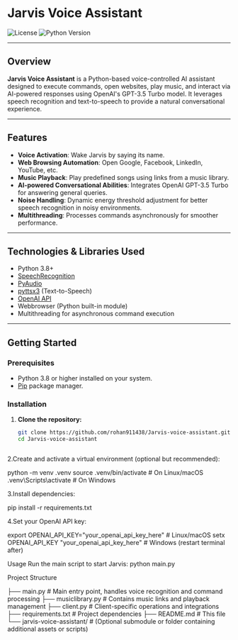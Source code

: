 # Jarvis Voice Assistant

![License](https://img.shields.io/badge/license-MIT-green) ![Python Version](https://img.shields.io/badge/python-3.8%2B-blue)

---

## Overview

**Jarvis Voice Assistant** is a Python-based voice-controlled AI assistant designed to execute commands, open websites, play music, and interact via AI-powered responses using OpenAI's GPT-3.5 Turbo model. It leverages speech recognition and text-to-speech to provide a natural conversational experience.

---

## Features

- **Voice Activation**: Wake Jarvis by saying its name.
- **Web Browsing Automation**: Open Google, Facebook, LinkedIn, YouTube, etc.
- **Music Playback**: Play predefined songs using links from a music library.
- **AI-powered Conversational Abilities**: Integrates OpenAI GPT-3.5 Turbo for answering general queries.
- **Noise Handling**: Dynamic energy threshold adjustment for better speech recognition in noisy environments.
- **Multithreading**: Processes commands asynchronously for smoother performance.

---

## Technologies & Libraries Used

- Python 3.8+
- [SpeechRecognition](https://pypi.org/project/SpeechRecognition/)
- [PyAudio](https://pypi.org/project/PyAudio/)
- [pyttsx3](https://pypi.org/project/pyttsx3/) (Text-to-Speech)
- [OpenAI API](https://openai.com/api/)
- Webbrowser (Python built-in module)
- Multithreading for asynchronous command execution

---

## Getting Started

### Prerequisites

- Python 3.8 or higher installed on your system.
- [Pip](https://pip.pypa.io/en/stable/) package manager.

### Installation

1. **Clone the repository:**

   ```bash
   git clone https://github.com/rohan911438/Jarvis-voice-assistant.git
   cd Jarvis-voice-assistant



2.Create and activate a virtual environment (optional but recommended):

python -m venv .venv
source .venv/bin/activate       # On Linux/macOS
.venv\Scripts\activate          # On Windows


3.Install dependencies:

pip install -r requirements.txt


4.Set your OpenAI API key:

export OPENAI_API_KEY="your_openai_api_key_here"     # Linux/macOS
setx OPENAI_API_KEY "your_openai_api_key_here"       # Windows (restart terminal after)


Usage
Run the main script to start Jarvis:
python main.py



Project Structure



├── main.py                # Main entry point, handles voice recognition and command processing
├── musiclibrary.py        # Contains music links and playback management
├── client.py              # Client-specific operations and integrations
├── requirements.txt       # Project dependencies
├── README.md              # This file
└── jarvis-voice-assistant/ # (Optional submodule or folder containing additional assets or scripts)
